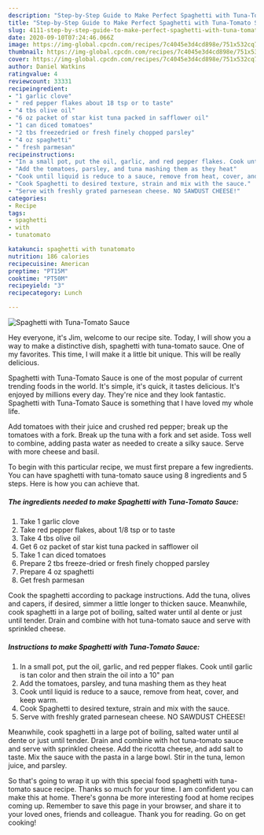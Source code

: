 ```yaml
---
description: "Step-by-Step Guide to Make Perfect Spaghetti with Tuna-Tomato Sauce"
title: "Step-by-Step Guide to Make Perfect Spaghetti with Tuna-Tomato Sauce"
slug: 4111-step-by-step-guide-to-make-perfect-spaghetti-with-tuna-tomato-sauce
date: 2020-09-10T07:24:46.066Z
image: https://img-global.cpcdn.com/recipes/7c4045e3d4cd898e/751x532cq70/spaghetti-with-tuna-tomato-sauce-recipe-main-photo.jpg
thumbnail: https://img-global.cpcdn.com/recipes/7c4045e3d4cd898e/751x532cq70/spaghetti-with-tuna-tomato-sauce-recipe-main-photo.jpg
cover: https://img-global.cpcdn.com/recipes/7c4045e3d4cd898e/751x532cq70/spaghetti-with-tuna-tomato-sauce-recipe-main-photo.jpg
author: Daniel Watkins
ratingvalue: 4
reviewcount: 33331
recipeingredient:
- "1 garlic clove"
- " red pepper flakes about 18 tsp or to taste"
- "4 tbs olive oil"
- "6 oz packet of star kist tuna packed in safflower oil"
- "1 can diced tomatoes"
- "2 tbs freezedried or fresh finely chopped parsley"
- "4 oz spaghetti"
- " fresh parmesan"
recipeinstructions:
- "In a small pot, put the oil, garlic, and red pepper flakes. Cook until garlic is tan color and then strain the oil into a 10&#34; pan"
- "Add the tomatoes, parsley, and tuna mashing them as they heat"
- "Cook until liquid is reduce to a sauce, remove from heat, cover, and keep warm."
- "Cook Spaghetti to desired texture, strain and mix with the sauce."
- "Serve with freshly grated parnesean cheese. NO SAWDUST CHEESE!"
categories:
- Recipe
tags:
- spaghetti
- with
- tunatomato

katakunci: spaghetti with tunatomato 
nutrition: 186 calories
recipecuisine: American
preptime: "PT15M"
cooktime: "PT50M"
recipeyield: "3"
recipecategory: Lunch

---
```



![Spaghetti with Tuna-Tomato Sauce](https://img-global.cpcdn.com/recipes/7c4045e3d4cd898e/751x532cq70/spaghetti-with-tuna-tomato-sauce-recipe-main-photo.jpg)

Hey everyone, it's Jim, welcome to our recipe site. Today, I will show you a way to make a distinctive dish, spaghetti with tuna-tomato sauce. One of my favorites. This time, I will make it a little bit unique. This will be really delicious.

Spaghetti with Tuna-Tomato Sauce is one of the most popular of current trending foods in the world. It's simple, it's quick, it tastes delicious. It's enjoyed by millions every day. They're nice and they look fantastic. Spaghetti with Tuna-Tomato Sauce is something that I have loved my whole life.

Add tomatoes with their juice and crushed red pepper; break up the tomatoes with a fork. Break up the tuna with a fork and set aside. Toss well to combine, adding pasta water as needed to create a silky sauce. Serve with more cheese and basil.


To begin with this particular recipe, we must first prepare a few ingredients. You can have spaghetti with tuna-tomato sauce using 8 ingredients and 5 steps. Here is how you can achieve that.

<!--inarticleads1-->

##### The ingredients needed to make Spaghetti with Tuna-Tomato Sauce:

1. Take 1 garlic clove
1. Take  red pepper flakes, about 1/8 tsp or to taste
1. Take 4 tbs olive oil
1. Get 6 oz packet of star kist tuna packed in safflower oil
1. Take 1 can diced tomatoes
1. Prepare 2 tbs freeze-dried or fresh finely chopped parsley
1. Prepare 4 oz spaghetti
1. Get  fresh parmesan


Cook the spaghetti according to package instructions. Add the tuna, olives and capers, if desired, simmer a little longer to thicken sauce. Meanwhile, cook spaghetti in a large pot of boiling, salted water until al dente or just until tender. Drain and combine with hot tuna-tomato sauce and serve with sprinkled cheese. 

<!--inarticleads2-->

##### Instructions to make Spaghetti with Tuna-Tomato Sauce:

1. In a small pot, put the oil, garlic, and red pepper flakes. Cook until garlic is tan color and then strain the oil into a 10&#34; pan
1. Add the tomatoes, parsley, and tuna mashing them as they heat
1. Cook until liquid is reduce to a sauce, remove from heat, cover, and keep warm.
1. Cook Spaghetti to desired texture, strain and mix with the sauce.
1. Serve with freshly grated parnesean cheese. NO SAWDUST CHEESE!


Meanwhile, cook spaghetti in a large pot of boiling, salted water until al dente or just until tender. Drain and combine with hot tuna-tomato sauce and serve with sprinkled cheese. Add the ricotta cheese, and add salt to taste. Mix the sauce with the pasta in a large bowl. Stir in the tuna, lemon juice, and parsley. 

So that's going to wrap it up with this special food spaghetti with tuna-tomato sauce recipe. Thanks so much for your time. I am confident you can make this at home. There's gonna be more interesting food at home recipes coming up. Remember to save this page in your browser, and share it to your loved ones, friends and colleague. Thank you for reading. Go on get cooking!
